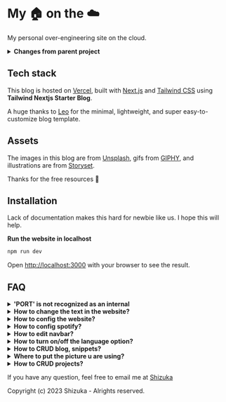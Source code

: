 # My 🏠 on the ☁️

My personal over-engineering site on the cloud.

<details>
<summary><b>Changes from parent project</b></summary>
  
\+ gallery

\+ add places to your gallery category, like Indonesia, beach or something. up to you

\- snippets

\- language changer

\+ manual sitemap

\+ flag indonesia

</details>


## Tech stack

This blog is hosted on [Vercel](https://vercel.com/), built with [Next.js](https://nextjs.org/) and [Tailwind CSS](https://tailwindcss.com/) using **Tailwind Nextjs Starter Blog**.

A huge thanks to [Leo]([https://twitter.com/timlrxx](https://github.com/hta218)) for the minimal, lightweight, and super easy-to-customize blog template.

## Assets

The images in this blog are from [Unsplash](https://unsplash.com/), gifs from [GIPHY](https://giphy.com/), and illustrations are from [Storyset](https://storyset.com/).

Thanks for the free resources 🙏

## Installation
Lack of documentation makes this hard for newbie like us. I hope this will help.

**Run the website in localhost**
```bash
npm run dev
```

Open [http://localhost:3000](http://localhost:3000) with your browser to see the result.

## FAQ

<details>
<summary><b>'PORT' is not recognized as an internal</b></summary>
  
If you got this error, then
```
'PORT' is not recognized as an internal or external command, operable program or batch file.
```

Open package.json and add "set" in front of PORT
```
"start": "set PORT=3434 next-remote-watch ./data",
```
</details>

<details>
<summary><b>How to change the text in the website?</b></summary>
<br>
Open <b>public\locales\en\common.json</b>, just look at whats inside, you will know what to do.
</br>
</details>

<details>
<summary><b>How to config the website?</b></summary>
<br>
Open <b>data\siteMetadata.ts</b>b>, just look at whats inside, you will know what to do.
</br>
</details>

<details>
<summary><b>How to config spotify?</b></summary>

Open [spotify dev](https://developer.spotify.com/dashboard)

1. Login

2. Click on ‘Create an app’.

3. Pick an ‘App name’ and ‘App description’ of your choice and mark the checkboxes.

4. After creation, you see your ‘Client Id’ and you can click on ‘Show client secret` to unhide your ’Client secret’. Click your app, that u have made
   ![image](https://github.com/Shizu-ka/shizuka-profile/assets/58659139/c30f4731-37ae-4783-8392-0b98d1a29b20)
   
6. Then click settings, Voila!
   ![image](https://github.com/Shizu-ka/shizuka-profile/assets/58659139/0324803d-a55e-4a6e-95b1-d0fc3325a8a8)

8. Use your ‘Client id’ and ‘Client secret’ to retrieve a token from the Spotify API.



**How to get spotify refresh token?**

1. Get your Spotify client_id and client_secret
2. Get your access code
   Visit the following URL after replacing $CLIENT_ID, $SCOPE, and $REDIRECT_URI with the information you noted in Step 1. Make sure the $REDIRECT_URI is URL encoded.

   ```
   https://accounts.spotify.com/authorize?response_type=code&client_id=$CLIENT_ID&scope=$SCOPE&redirect_uri=$REDIRECT_URI
   ```
   It will look like this 
   ```
   https://accounts.spotify.com/authorize?response_type=code&client_id=$CLIENT_ID&scope=user-read-currently-playing&redirect_uri=https%3A%2F%2Fshizuka.my.id%2F
   ```

   **You need to convert your website to URL Format for REDIRECT_URI, you can use this tool**
   [convert](https://www.url-encode-decode.com/)
4. Get code from the redirect URL
I was redirected to the following URL because my redirect URI was set to https://shizuka.my.id. In place of $CODE there was a very long string of characters. Copy that string and note it down for use in Step 4.
```
https://shizuka.my.id/?code=$CODE
```
4. Get the refresh token
   Running the following CURL command will result in a JSON string that contains the refresh token, in addition to other useful data. Again, either replace or export the following variables in your shell $CILENT_ID, $CLIENT_SECRET, $CODE, and $REDIRECT_URI.

   ```
   curl -d client_id=$CLIENT_ID -d client_secret=$CLIENT_SECRET -d grant_type=authorization_code -d code=$CODE -d redirect_uri=$REDIRECT_URI https://accounts.spotify.com/api/token
   ```

   The result will be a JSON string similar to the following. Take the refresh_token and save that in a safe, private place. This token will last for a very long time and can be used to generate a fresh access_token whenever it is needed.
```
   {
    "access_token": "$ACCESS_TOKEN",
    "token_type": "Bearer",
    "expires_in": 3600,
    "refresh_token": "$REFRESH_TOKEN",
    "scope": "user-read-currently-playing"
    }
```
</details>

<details>
<summary><b>How to edit navbar?</b></summary>
<br>
Open <b>data\headerNavLinks.ts</b>, just look at whats inside, you will know what to do.
</br>
</details>

<details>
<summary><b>How to turn on/off the language option?</b></summary>
<br>
Open <b>components\Header.tsx</b> line 53, just look at whats inside, you will know what to do.
</br>
</details>

<details>
<summary><b>How to CRUD blog, snippets?</b></summary>
<br>
Open <b>data\en\blog</b> and <b>data\en\snippets</b> just look at whats inside, you will know what to do.
</br>
</details>

<details>
<summary><b>Where to put the picture u are using?</b></summary>
<br>
Just put in <b>public\static\images</b>
</br>
</details>

<details>
<summary><b>How to CRUD projects?</b></summary>
<br>
Open <b>data\en\projectsData.ts</b>, just look at whats inside, you will know what to do. Same as gallery
</br>
</details>

If you have any question, feel free to email me at <a href="mailto:shizuka0@proton.me">Shizuka</a>

Copyright (c) 2023 Shizuka - Alrights reserved.
